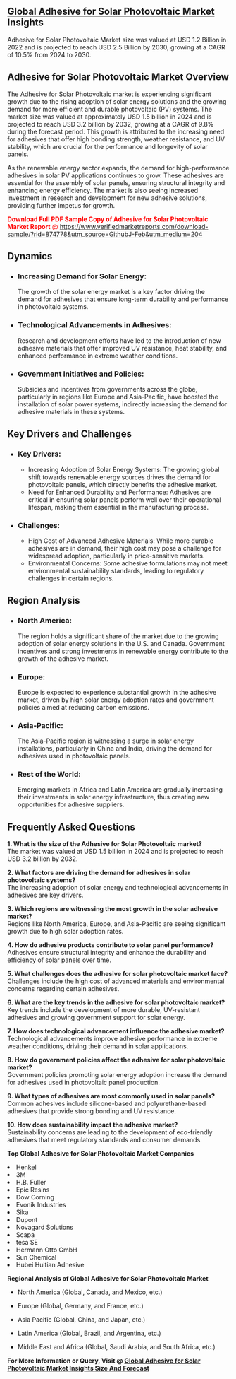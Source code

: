 <h2><a href="https://www.verifiedmarketreports.com/download-sample/?rid=874778&amp;utm_source=GithubJ&amp;utm_medium=204" target="_blank">Global Adhesive for Solar Photovoltaic Market</a> Insights</h2><p>Adhesive for Solar Photovoltaic Market size was valued at USD 1.2 Billion in 2022 and is projected to reach USD 2.5 Billion by 2030, growing at a CAGR of 10.5% from 2024 to 2030.</p><p> <h2>Adhesive for Solar Photovoltaic Market Overview</h2> <p>The Adhesive for Solar Photovoltaic market is experiencing significant growth due to the rising adoption of solar energy solutions and the growing demand for more efficient and durable photovoltaic (PV) systems. The market size was valued at approximately USD 1.5 billion in 2024 and is projected to reach USD 3.2 billion by 2032, growing at a CAGR of 9.8% during the forecast period. This growth is attributed to the increasing need for adhesives that offer high bonding strength, weather resistance, and UV stability, which are crucial for the performance and longevity of solar panels.</p> <p>As the renewable energy sector expands, the demand for high-performance adhesives in solar PV applications continues to grow. These adhesives are essential for the assembly of solar panels, ensuring structural integrity and enhancing energy efficiency. The market is also seeing increased investment in research and development for new adhesive solutions, providing further impetus for growth. <p><span class=""><span style="color: #ff0000;"><strong>Download Full PDF Sample Copy of Adhesive for Solar Photovoltaic Market Report</strong> @ </span><a href="https://www.verifiedmarketreports.com/download-sample/?rid=874778&amp;utm_source=GithubJ-Feb&amp;utm_medium=204" target="_blank">https://www.verifiedmarketreports.com/download-sample/?rid=874778&amp;utm_source=GithubJ-Feb&amp;utm_medium=204</a></span></p></p> <h2>Dynamics</h2> <ul> <li><h3>Increasing Demand for Solar Energy: </h3>The growth of the solar energy market is a key factor driving the demand for adhesives that ensure long-term durability and performance in photovoltaic systems.</li> <li><h3>Technological Advancements in Adhesives: </h3>Research and development efforts have led to the introduction of new adhesive materials that offer improved UV resistance, heat stability, and enhanced performance in extreme weather conditions.</li> <li><h3>Government Initiatives and Policies: </h3>Subsidies and incentives from governments across the globe, particularly in regions like Europe and Asia-Pacific, have boosted the installation of solar power systems, indirectly increasing the demand for adhesive materials in these systems.</li> </ul> <h2>Key Drivers and Challenges</h2> <ul> <li><h3>Key Drivers:</h3> <ul> <li>Increasing Adoption of Solar Energy Systems: The growing global shift towards renewable energy sources drives the demand for photovoltaic panels, which directly benefits the adhesive market.</li> <li>Need for Enhanced Durability and Performance: Adhesives are critical in ensuring solar panels perform well over their operational lifespan, making them essential in the manufacturing process.</li> </ul> </li> <li><h3>Challenges:</h3> <ul> <li>High Cost of Advanced Adhesive Materials: While more durable adhesives are in demand, their high cost may pose a challenge for widespread adoption, particularly in price-sensitive markets.</li> <li>Environmental Concerns: Some adhesive formulations may not meet environmental sustainability standards, leading to regulatory challenges in certain regions.</li> </ul> </li> </ul> <h2>Region Analysis</h2> <ul> <li><h3>North America: </h3>The region holds a significant share of the market due to the growing adoption of solar energy solutions in the U.S. and Canada. Government incentives and strong investments in renewable energy contribute to the growth of the adhesive market.</li> <li><h3>Europe: </h3>Europe is expected to experience substantial growth in the adhesive market, driven by high solar energy adoption rates and government policies aimed at reducing carbon emissions.</li> <li><h3>Asia-Pacific: </h3>The Asia-Pacific region is witnessing a surge in solar energy installations, particularly in China and India, driving the demand for adhesives used in photovoltaic panels.</li> <li><h3>Rest of the World: </h3>Emerging markets in Africa and Latin America are gradually increasing their investments in solar energy infrastructure, thus creating new opportunities for adhesive suppliers.</li> </ul> <h2>Frequently Asked Questions</h2> <p><strong>1. What is the size of the Adhesive for Solar Photovoltaic market?</strong><br>The market was valued at USD 1.5 billion in 2024 and is projected to reach USD 3.2 billion by 2032.</p> <p><strong>2. What factors are driving the demand for adhesives in solar photovoltaic systems?</strong><br>The increasing adoption of solar energy and technological advancements in adhesives are key drivers.</p> <p><strong>3. Which regions are witnessing the most growth in the solar adhesive market?</strong><br>Regions like North America, Europe, and Asia-Pacific are seeing significant growth due to high solar adoption rates.</p> <p><strong>4. How do adhesive products contribute to solar panel performance?</strong><br>Adhesives ensure structural integrity and enhance the durability and efficiency of solar panels over time.</p> <p><strong>5. What challenges does the adhesive for solar photovoltaic market face?</strong><br>Challenges include the high cost of advanced materials and environmental concerns regarding certain adhesives.</p> <p><strong>6. What are the key trends in the adhesive for solar photovoltaic market?</strong><br>Key trends include the development of more durable, UV-resistant adhesives and growing government support for solar energy.</p> <p><strong>7. How does technological advancement influence the adhesive market?</strong><br>Technological advancements improve adhesive performance in extreme weather conditions, driving their demand in solar applications.</p> <p><strong>8. How do government policies affect the adhesive for solar photovoltaic market?</strong><br>Government policies promoting solar energy adoption increase the demand for adhesives used in photovoltaic panel production.</p> <p><strong>9. What types of adhesives are most commonly used in solar panels?</strong><br>Common adhesives include silicone-based and polyurethane-based adhesives that provide strong bonding and UV resistance.</p> <p><strong>10. How does sustainability impact the adhesive market?</strong><br>Sustainability concerns are leading to the development of eco-friendly adhesives that meet regulatory standards and consumer demands.</p> </p><p><strong>Top Global Adhesive for Solar Photovoltaic Market Companies</strong></p><div data-test-id=""><p><li>Henkel</li><li> 3M</li><li> H.B. Fuller</li><li> Epic Resins</li><li> Dow Corning</li><li> Evonik Industries</li><li> Sika</li><li> Dupont</li><li> Novagard Solutions</li><li> Scapa</li><li> tesa SE</li><li> Hermann Otto GmbH</li><li> Sun Chemical</li><li> Hubei Huitian Adhesive</li></p><div><strong>Regional Analysis of&nbsp;Global Adhesive for Solar Photovoltaic Market</strong></div><ul><li dir="ltr"><p dir="ltr">North America&nbsp;(Global, Canada, and Mexico, etc.)</p></li><li dir="ltr"><p dir="ltr">Europe (Global, Germany, and France, etc.)</p></li><li dir="ltr"><p dir="ltr">Asia Pacific&nbsp;(Global, China, and Japan, etc.)</p></li><li dir="ltr"><p dir="ltr">Latin America&nbsp;(Global, Brazil, and Argentina, etc.)</p></li><li dir="ltr">Middle East and Africa&nbsp;(Global, Saudi Arabia, and South Africa, etc.)</li></ul><p><strong>For More Information or Query, Visit @&nbsp;</strong><strong><a href="https://www.verifiedmarketreports.com/product/adhesive-for-solar-photovoltaic-market/?utm_source=GithubJ&amp;utm_medium=204" target="_blank">Global Adhesive for Solar Photovoltaic Market Insights Size And Forecast</a></strong></p></div>
